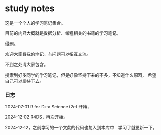 # study notes
 这是一个个人的学习笔记集合。

 目前的内容大概就是数据分析、编程相关的书籍的学习笔记。
 
 侵删。
 
 欢迎大家看我的笔记，有问题可以相互交流。
 
 不到之处请大家包含。
 
 搜索到好多同学的学习笔记，但是好像坚持下来的不多，不知道什么原因，
 希望自己可以坚持下去。
 
 
 
### 日志
2024-07-01 R for Data Science (2e) 开始。

2024-12-02 R4DS，再次开始。

2024-12-12，之前学习的一个文献的代码也加入到本库中，学习了就更新一下。
